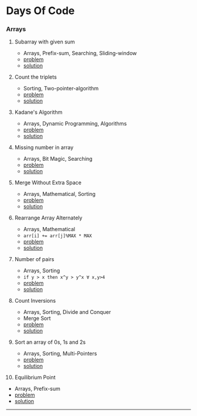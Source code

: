# Days Of Code

### Arrays
1. Subarray with given sum
   - Arrays, Prefix-sum, Searching, Sliding-window
   - [problem](https://practice.geeksforgeeks.org/problems/subarray-with-given-sum-1587115621/1)
   - [solution](../main/a001.cpp)
   
2. Count the triplets
   - Sorting, Two-pointer-algorithm
   - [problem](https://practice.geeksforgeeks.org/problems/count-the-triplets4615/1)
   - [solution](../main/a002.cpp)

3. Kadane's Algorithm
   - Arrays, Dynamic Programming, Algorithms
   - [problem](https://practice.geeksforgeeks.org/problems/kadanes-algorithm-1587115620/1)
   - [solution](../main/a003.cpp)

4. Missing number in array
   - Arrays, Bit Magic, Searching
   - [problem](https://practice.geeksforgeeks.org/problems/missing-number-in-array1416/1)
   - [solution](../main/a004.cpp)

5. Merge Without Extra Space
   - Arrays, Mathematical, Sorting
   - [problem](https://practice.geeksforgeeks.org/problems/merge-two-sorted-arrays-1587115620/1)
   - [solution](../main/a005.cpp)

6. Rearrange Array Alternately
   - Arrays, Mathematical
   - `arr[i] += arr[j]%MAX * MAX`
   - [problem](https://practice.geeksforgeeks.org/problems/-rearrange-array-alternately-1587115620/1)
   - [solution](../main/a006.cpp)

7. Number of pairs
   - Arrays, Sorting
   - `if y > x then x^y > y^x ∀ x,y>4`
   - [problem](https://practice.geeksforgeeks.org/problems/number-of-pairs-1587115620/1)
   - [solution](../main/a007.cpp)

8. Count Inversions
   - Arrays, Sorting, Divide and Conquer
   - Merge Sort
   - [problem](https://practice.geeksforgeeks.org/problems/inversion-of-array-1587115620/1)
   - [solution](../main/a008.cpp)

9. Sort an array of 0s, 1s and 2s
   - Arrays, Sorting, Multi-Pointers
   - [problem](https://practice.geeksforgeeks.org/problems/sort-an-array-of-0s-1s-and-2s4231/1)
   - [solution](../main/a009.cpp)

10. Equilibrium Point
   - Arrays, Prefix-sum
   - [problem](https://practice.geeksforgeeks.org/problems/equilibrium-point-1587115620/1)
   - [solution](../main/a010.cpp)


<hr/>
